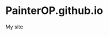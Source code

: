# PainterOP.github.io
My site
<script>
 $(".tn-elem__3317339221625130023282").append("<canvas class='paints'></canvas>");

  </script>

<style>

.tn-elem__3317339221625130023282 {
    position:fixed;
    
}

.paints {
height: 100vh;
 width: 100vw;
}
@media (max-width: 640px) {
    .tn-elem__2353467151602267888493 {
        display: none;
    }
}
</style>

<script>

     
        'use strict';
      let positiony=0;  
positiony=window.pageYOffset;
console.log(positiony);
console.log(document.body.clientHeight);
const canvas = document.getElementsByTagName('canvas')[0];
canvas.width = canvas.clientWidth;
canvas.height = canvas.clientHeight;

let config = {
    SIM_RESOLUTION: 128,
    DYE_RESOLUTION: 512,
    DENSITY_DISSIPATION: 0.97,
    VELOCITY_DISSIPATION: 0.98,
    PRESSURE_DISSIPATION: 0.8,
    PRESSURE_ITERATIONS: 20,
    CURL: 30,
    SPLAT_RADIUS: 0.5,
    SHADING: true,
    COLORFUL: true,
    PAUSED: false,
    TRANSPARENT: false,
    BLOOM: true,
    BLOOM_ITERATIONS: 8,
    BLOOM_RESOLUTION: 256,
    BLOOM_INTENSITY: 0.8,
    BLOOM_THRESHOLD: 0.6,
    BLOOM_SOFT_KNEE: 0.7
}

function pointerPrototype () {
    this.id = -1;
    this.x = 0;
    this.y = 0;
    this.dx = 0;
    this.dy = 0;
    this.down = false;
    this.moved = false;
    this.color = [30, 0, 300];
}

let pointers = [];
let splatStack = [];
let bloomFramebuffers = [];
pointers.push(new pointerPrototype());

const { gl, ext } = getWebGLContext(canvas);

if (isMobile())
    config.SHADING = false;
if (!ext.supportLinearFiltering)
{
    config.SHADING = false;
    config.BLOOM = false;
}

function getWebGLContext (canvas) {
    const params = { alpha: true, depth: false, stencil: false, antialias: false, preserveDrawingBuffer: false };

    let gl = canvas.getContext('webgl2', params);
    const isWebGL2 = !!gl;
    if (!isWebGL2)
        gl = canvas.getContext('webgl', params) || canvas.getContext('experimental-webgl', params);

    let halfFloat;
    let supportLinearFiltering;
    if (isWebGL2) {
        gl.getExtension('EXT_color_buffer_float');
        supportLinearFiltering = gl.getExtension('OES_texture_float_linear');
    } else {
        halfFloat = gl.getExtension('OES_texture_half_float');
        supportLinearFiltering = gl.getExtension('OES_texture_half_float_linear');
    }

    gl.clearColor(0.0, 0.0, 0.0, 0.1);

    const halfFloatTexType = isWebGL2 ? gl.HALF_FLOAT : halfFloat.HALF_FLOAT_OES;
    let formatRGBA;
    let formatRG;
    let formatR;

    if (isWebGL2)
    {
        formatRGBA = getSupportedFormat(gl, gl.RGBA16F, gl.RGBA, halfFloatTexType);
        formatRG = getSupportedFormat(gl, gl.RG16F, gl.RG, halfFloatTexType);
        formatR = getSupportedFormat(gl, gl.R16F, gl.RED, halfFloatTexType);
    }
    else
    {
        formatRGBA = getSupportedFormat(gl, gl.RGBA, gl.RGBA, halfFloatTexType);
        formatRG = getSupportedFormat(gl, gl.RGBA, gl.RGBA, halfFloatTexType);
        formatR = getSupportedFormat(gl, gl.RGBA, gl.RGBA, halfFloatTexType);
    }

    return {
        gl,
        ext: {
            formatRGBA,
            formatRG,
            formatR,
            halfFloatTexType,
            supportLinearFiltering
        }
    };
}

function getSupportedFormat (gl, internalFormat, format, type)
{
    if (!supportRenderTextureFormat(gl, internalFormat, format, type))
    {
        switch (internalFormat)
        {
            case gl.R16F:
                return getSupportedFormat(gl, gl.RG16F, gl.RG, type);
            case gl.RG16F:
                return getSupportedFormat(gl, gl.RGBA16F, gl.RGBA, type);
            default:
                return null;
        }
    }

    return {
        internalFormat,
        format
    }
}

function supportRenderTextureFormat (gl, internalFormat, format, type) {
    let texture = gl.createTexture();
    gl.bindTexture(gl.TEXTURE_2D, texture);
    gl.texParameteri(gl.TEXTURE_2D, gl.TEXTURE_MIN_FILTER, gl.NEAREST);
    gl.texParameteri(gl.TEXTURE_2D, gl.TEXTURE_MAG_FILTER, gl.NEAREST);
    gl.texParameteri(gl.TEXTURE_2D, gl.TEXTURE_WRAP_S, gl.CLAMP_TO_EDGE);
    gl.texParameteri(gl.TEXTURE_2D, gl.TEXTURE_WRAP_T, gl.CLAMP_TO_EDGE);
    gl.texImage2D(gl.TEXTURE_2D, 0, internalFormat, 4, 4, 0, format, type, null);

    let fbo = gl.createFramebuffer();
    gl.bindFramebuffer(gl.FRAMEBUFFER, fbo);
    gl.framebufferTexture2D(gl.FRAMEBUFFER, gl.COLOR_ATTACHMENT0, gl.TEXTURE_2D, texture, 0);

    const status = gl.checkFramebufferStatus(gl.FRAMEBUFFER);
    if (status != gl.FRAMEBUFFER_COMPLETE)
        return false;
    return true;
}

function captureScreenshot () {
    colorProgram.bind();
    gl.uniform4f(colorProgram.uniforms.color, 0, 0, 0, 1);
    blit(density.write.fbo);

    render(density.write.fbo);
    gl.bindFramebuffer(gl.FRAMEBUFFER, density.write.fbo);

    let length = dyeWidth * dyeHeight * 4;
    let pixels = new Float32Array(length);
    gl.readPixels(0, 0, dyeWidth, dyeHeight, gl.RGBA, gl.FLOAT, pixels);

    let newPixels = new Uint8Array(length);

    let id = 0;
    for (let i = dyeHeight - 1; i >= 0; i--) {
        for (let j = 0; j < dyeWidth; j++) {
            let nid = i * dyeWidth * 4 + j * 4;
            newPixels[nid + 0] = clamp01(pixels[id + 0]) * 255;
            newPixels[nid + 1] = clamp01(pixels[id + 1]) * 255;
            newPixels[nid + 2] = clamp01(pixels[id + 2]) * 255;
            newPixels[nid + 3] = clamp01(pixels[id + 3]) * 255;
            id += 4;
        }
    }

    let captureCanvas = document.createElement('canvas');
    let ctx = captureCanvas.getContext('2d');
    captureCanvas.width = dyeWidth;
    captureCanvas.height = dyeHeight;

    let imageData = ctx.createImageData(dyeWidth, dyeHeight);
    imageData.data.set(newPixels);
    ctx.putImageData(imageData, 0, 0);
    let datauri = captureCanvas.toDataURL();

    downloadURI("fluid.png", datauri);

    URL.revokeObjectURL(datauri);
}

function clamp01 (input) {
    return Math.min(Math.max(input, 0), 1);
}

function downloadURI (filename, uri) {
    let link = document.createElement("a");
    link.download = filename;
    link.href = uri;
    document.body.appendChild(link);
    link.click();
    document.body.removeChild(link);
}

function isMobile () {
   return /Mobi|Android/i.test(navigator.userAgent);
}

class GLProgram {
    constructor (vertexShader, fragmentShader) {
        this.uniforms = {};
        this.program = gl.createProgram();

        gl.attachShader(this.program, vertexShader);
        gl.attachShader(this.program, fragmentShader);
        gl.linkProgram(this.program);

        if (!gl.getProgramParameter(this.program, gl.LINK_STATUS))
            throw gl.getProgramInfoLog(this.program);

        const uniformCount = gl.getProgramParameter(this.program, gl.ACTIVE_UNIFORMS);
        for (let i = 0; i < uniformCount; i++) {
            const uniformName = gl.getActiveUniform(this.program, i).name;
            this.uniforms[uniformName] = gl.getUniformLocation(this.program, uniformName);
        }
    }

    bind () {
        gl.useProgram(this.program);
    }
}

function compileShader (type, source) {
    const shader = gl.createShader(type);
    gl.shaderSource(shader, source);
    gl.compileShader(shader);

    if (!gl.getShaderParameter(shader, gl.COMPILE_STATUS))
        throw gl.getShaderInfoLog(shader);

    return shader;
};

const baseVertexShader = compileShader(gl.VERTEX_SHADER, `
    precision highp float;
    attribute vec2 aPosition;
    varying vec2 vUv;
    varying vec2 vL;
    varying vec2 vR;
    varying vec2 vT;
    varying vec2 vB;
    uniform vec2 texelSize;
    void main () {
        vUv = aPosition * 0.5 + 0.5;
        vL = vUv - vec2(texelSize.x, 0.0);
        vR = vUv + vec2(texelSize.x, 0.0);
        vT = vUv + vec2(0.0, texelSize.y);
        vB = vUv - vec2(0.0, texelSize.y);
        gl_Position = vec4(aPosition, 0.0, 1.0);
    }
`);

const clearShader = compileShader(gl.FRAGMENT_SHADER, `
    precision mediump float;
    precision mediump sampler2D;
    varying highp vec2 vUv;
    uniform sampler2D uTexture;
    uniform float value;
    void main () {
        gl_FragColor = value * texture2D(uTexture, vUv);
    }
`);

const colorShader = compileShader(gl.FRAGMENT_SHADER, `
    precision mediump float;
    uniform vec4 color;
    void main () {
        gl_FragColor = color;
    }
`);

const backgroundShader = compileShader(gl.FRAGMENT_SHADER, `
    precision highp float;
    precision highp sampler2D;
    varying vec2 vUv;
    uniform sampler2D uTexture;
    uniform float aspectRatio;
    #define SCALE 25.0
    void main () {
        vec2 uv = floor(vUv * SCALE * vec2(aspectRatio, 1.0));
        float v = mod(uv.x + uv.y, 2.0);
        v = v * 0.1 + 0.8;
        gl_FragColor = vec4(vec3(v), 1.0);
    }
`);

const displayShader = compileShader(gl.FRAGMENT_SHADER, `
    precision highp float;
    precision highp sampler2D;
    varying vec2 vUv;
    uniform sampler2D uTexture;
    void main () {
        vec3 C = texture2D(uTexture, vUv).rgb;
        float a = max(C.r, max(C.g, C.b));
        gl_FragColor = vec4(C, a);
    }
`);

const displayBloomShader = compileShader(gl.FRAGMENT_SHADER, `
    precision highp float;
    precision highp sampler2D;
    varying vec2 vUv;
    uniform sampler2D uTexture;
    uniform sampler2D uBloom;
    uniform sampler2D uDithering;
    uniform vec2 ditherScale;
    void main () {
        vec3 C = texture2D(uTexture, vUv).rgb;
        vec3 bloom = texture2D(uBloom, vUv).rgb;
        vec3 noise = texture2D(uDithering, vUv * ditherScale).rgb;
        noise = noise * 2.0 - 1.0;
        bloom += noise / 800.0;
        bloom = pow(bloom.rgb, vec3(1.0 / 2.2));
        C += bloom;
        float a = max(C.r, max(C.g, C.b));
        gl_FragColor = vec4(C, a);
    }
`);

const displayShadingShader = compileShader(gl.FRAGMENT_SHADER, `
    precision highp float;
    precision highp sampler2D;
    varying vec2 vUv;
    varying vec2 vL;
    varying vec2 vR;
    varying vec2 vT;
    varying vec2 vB;
    uniform sampler2D uTexture;
    uniform vec2 texelSize;
    void main () {
        vec3 L = texture2D(uTexture, vL).rgb;
        vec3 R = texture2D(uTexture, vR).rgb;
        vec3 T = texture2D(uTexture, vT).rgb;
        vec3 B = texture2D(uTexture, vB).rgb;
        vec3 C = texture2D(uTexture, vUv).rgb;
        float dx = length(R) - length(L);
        float dy = length(T) - length(B);
        vec3 n = normalize(vec3(dx, dy, length(texelSize)));
        vec3 l = vec3(0.0, 0.0, 1.0);
        float diffuse = clamp(dot(n, l) + 0.7, 0.7, 1.0);
        C.rgb *= diffuse;
        float a = max(C.r, max(C.g, C.b));
        gl_FragColor = vec4(C, a);
    }
`);

const displayBloomShadingShader = compileShader(gl.FRAGMENT_SHADER, `
    precision highp float;
    precision highp sampler2D;
    varying vec2 vUv;
    varying vec2 vL;
    varying vec2 vR;
    varying vec2 vT;
    varying vec2 vB;
    uniform sampler2D uTexture;
    uniform sampler2D uBloom;
    uniform sampler2D uDithering;
    uniform vec2 ditherScale;
    uniform vec2 texelSize;
    void main () {
        vec3 L = texture2D(uTexture, vL).rgb;
        vec3 R = texture2D(uTexture, vR).rgb;
        vec3 T = texture2D(uTexture, vT).rgb;
        vec3 B = texture2D(uTexture, vB).rgb;
        vec3 C = texture2D(uTexture, vUv).rgb;
        float dx = length(R) - length(L);
        float dy = length(T) - length(B);
        vec3 n = normalize(vec3(dx, dy, length(texelSize)));
        vec3 l = vec3(0.0, 0.0, 1.0);
        float diffuse = clamp(dot(n, l) + 0.7, 0.7, 1.0);
        C *= diffuse;
        vec3 bloom = texture2D(uBloom, vUv).rgb;
        vec3 noise = texture2D(uDithering, vUv * ditherScale).rgb;
        noise = noise * 2.0 - 1.0;
        bloom += noise / 800.0;
        bloom = pow(bloom.rgb, vec3(1.0 / 2.2));
        C += bloom;
        float a = max(C.r, max(C.g, C.b));
        gl_FragColor = vec4(C, a);
    }
`);

const bloomPrefilterShader = compileShader(gl.FRAGMENT_SHADER, `
    precision mediump float;
    precision mediump sampler2D;
    varying vec2 vUv;
    uniform sampler2D uTexture;
    uniform vec3 curve;
    uniform float threshold;
    void main () {
        vec3 c = texture2D(uTexture, vUv).rgb;
        float br = max(c.r, max(c.g, c.b));
        float rq = clamp(br - curve.x, 0.0, curve.y);
        rq = curve.z * rq * rq;
        c *= max(rq, br - threshold) / max(br, 0.0001);
        gl_FragColor = vec4(c, 0.0);
    }
`);

const bloomBlurShader = compileShader(gl.FRAGMENT_SHADER, `
    precision mediump float;
    precision mediump sampler2D;
    varying vec2 vL;
    varying vec2 vR;
    varying vec2 vT;
    varying vec2 vB;
    uniform sampler2D uTexture;
    void main () {
        vec4 sum = vec4(0.0);
        sum += texture2D(uTexture, vL);
        sum += texture2D(uTexture, vR);
        sum += texture2D(uTexture, vT);
        sum += texture2D(uTexture, vB);
        sum *= 0.25;
        gl_FragColor = sum;
    }
`);

const bloomFinalShader = compileShader(gl.FRAGMENT_SHADER, `
    precision mediump float;
    precision mediump sampler2D;
    varying vec2 vL;
    varying vec2 vR;
    varying vec2 vT;
    varying vec2 vB;
    uniform sampler2D uTexture;
    uniform float intensity;
    void main () {
        vec4 sum = vec4(0.0);
        sum += texture2D(uTexture, vL);
        sum += texture2D(uTexture, vR);
        sum += texture2D(uTexture, vT);
        sum += texture2D(uTexture, vB);
        sum *= 0.25;
        gl_FragColor = sum * intensity;
    }
`);

const splatShader = compileShader(gl.FRAGMENT_SHADER, `
    precision highp float;
    precision highp sampler2D;
    varying vec2 vUv;
    uniform sampler2D uTarget;
    uniform float aspectRatio;
    uniform vec3 color;
    uniform vec2 point;
    uniform float radius;
    void main () {
        vec2 p = vUv - point.xy;
        p.x *= aspectRatio;
        vec3 splat = exp(-dot(p, p) / radius) * color;
        vec3 base = texture2D(uTarget, vUv).xyz;
        gl_FragColor = vec4(base + splat, 1.0);
    }
`);

const advectionManualFilteringShader = compileShader(gl.FRAGMENT_SHADER, `
    precision highp float;
    precision highp sampler2D;
    varying vec2 vUv;
    uniform sampler2D uVelocity;
    uniform sampler2D uSource;
    uniform vec2 texelSize;
    uniform vec2 dyeTexelSize;
    uniform float dt;
    uniform float dissipation;
    vec4 bilerp (sampler2D sam, vec2 uv, vec2 tsize) {
        vec2 st = uv / tsize - 0.5;
        vec2 iuv = floor(st);
        vec2 fuv = fract(st);
        vec4 a = texture2D(sam, (iuv + vec2(0.5, 0.5)) * tsize);
        vec4 b = texture2D(sam, (iuv + vec2(1.5, 0.5)) * tsize);
        vec4 c = texture2D(sam, (iuv + vec2(0.5, 1.5)) * tsize);
        vec4 d = texture2D(sam, (iuv + vec2(1.5, 1.5)) * tsize);
        return mix(mix(a, b, fuv.x), mix(c, d, fuv.x), fuv.y);
    }
    void main () {
        vec2 coord = vUv - dt * bilerp(uVelocity, vUv, texelSize).xy * texelSize;
        gl_FragColor = dissipation * bilerp(uSource, coord, dyeTexelSize);
        gl_FragColor.a = 1.0;
    }
`);

const advectionShader = compileShader(gl.FRAGMENT_SHADER, `
    precision highp float;
    precision highp sampler2D;
    varying vec2 vUv;
    uniform sampler2D uVelocity;
    uniform sampler2D uSource;
    uniform vec2 texelSize;
    uniform float dt;
    uniform float dissipation;
    void main () {
        vec2 coord = vUv - dt * texture2D(uVelocity, vUv).xy * texelSize;
        gl_FragColor = dissipation * texture2D(uSource, coord);
        gl_FragColor.a = 1.0;
    }
`);

const divergenceShader = compileShader(gl.FRAGMENT_SHADER, `
    precision mediump float;
    precision mediump sampler2D;
    varying highp vec2 vUv;
    varying highp vec2 vL;
    varying highp vec2 vR;
    varying highp vec2 vT;
    varying highp vec2 vB;
    uniform sampler2D uVelocity;
    void main () {
        float L = texture2D(uVelocity, vL).x;
        float R = texture2D(uVelocity, vR).x;
        float T = texture2D(uVelocity, vT).y;
        float B = texture2D(uVelocity, vB).y;
        vec2 C = texture2D(uVelocity, vUv).xy;
        if (vL.x < 0.0) { L = -C.x; }
        if (vR.x > 1.0) { R = -C.x; }
        if (vT.y > 1.0) { T = -C.y; }
        if (vB.y < 0.0) { B = -C.y; }
        float div = 0.5 * (R - L + T - B);
        gl_FragColor = vec4(div, 0.0, 0.0, 1.0);
    }
`);

const curlShader = compileShader(gl.FRAGMENT_SHADER, `
    precision mediump float;
    precision mediump sampler2D;
    varying highp vec2 vUv;
    varying highp vec2 vL;
    varying highp vec2 vR;
    varying highp vec2 vT;
    varying highp vec2 vB;
    uniform sampler2D uVelocity;
    void main () {
        float L = texture2D(uVelocity, vL).y;
        float R = texture2D(uVelocity, vR).y;
        float T = texture2D(uVelocity, vT).x;
        float B = texture2D(uVelocity, vB).x;
        float vorticity = R - L - T + B;
        gl_FragColor = vec4(0.5 * vorticity, 0.0, 0.0, 1.0);
    }
`);

const vorticityShader = compileShader(gl.FRAGMENT_SHADER, `
    precision highp float;
    precision highp sampler2D;
    varying vec2 vUv;
    varying vec2 vL;
    varying vec2 vR;
    varying vec2 vT;
    varying vec2 vB;
    uniform sampler2D uVelocity;
    uniform sampler2D uCurl;
    uniform float curl;
    uniform float dt;
    void main () {
        float L = texture2D(uCurl, vL).x;
        float R = texture2D(uCurl, vR).x;
        float T = texture2D(uCurl, vT).x;
        float B = texture2D(uCurl, vB).x;
        float C = texture2D(uCurl, vUv).x;
        vec2 force = 0.5 * vec2(abs(T) - abs(B), abs(R) - abs(L));
        force /= length(force) + 0.0001;
        force *= curl * C;
        force.y *= -1.0;
        vec2 vel = texture2D(uVelocity, vUv).xy;
        gl_FragColor = vec4(vel + force * dt, 0.0, 1.0);
    }
`);

const pressureShader = compileShader(gl.FRAGMENT_SHADER, `
    precision mediump float;
    precision mediump sampler2D;
    varying highp vec2 vUv;
    varying highp vec2 vL;
    varying highp vec2 vR;
    varying highp vec2 vT;
    varying highp vec2 vB;
    uniform sampler2D uPressure;
    uniform sampler2D uDivergence;
    vec2 boundary (vec2 uv) {
        return uv;
        // uncomment if you use wrap or repeat texture mode
        // uv = min(max(uv, 0.0), 1.0);
        // return uv;
    }
    void main () {
        float L = texture2D(uPressure, boundary(vL)).x;
        float R = texture2D(uPressure, boundary(vR)).x;
        float T = texture2D(uPressure, boundary(vT)).x;
        float B = texture2D(uPressure, boundary(vB)).x;
        float C = texture2D(uPressure, vUv).x;
        float divergence = texture2D(uDivergence, vUv).x;
        float pressure = (L + R + B + T - divergence) * 0.25;
        gl_FragColor = vec4(pressure, 0.0, 0.0, 1.0);
    }
`);

const gradientSubtractShader = compileShader(gl.FRAGMENT_SHADER, `
    precision mediump float;
    precision mediump sampler2D;
    varying highp vec2 vUv;
    varying highp vec2 vL;
    varying highp vec2 vR;
    varying highp vec2 vT;
    varying highp vec2 vB;
    uniform sampler2D uPressure;
    uniform sampler2D uVelocity;
    vec2 boundary (vec2 uv) {
        return uv;
        // uv = min(max(uv, 0.0), 1.0);
        // return uv;
    }
    void main () {
        float L = texture2D(uPressure, boundary(vL)).x;
        float R = texture2D(uPressure, boundary(vR)).x;
        float T = texture2D(uPressure, boundary(vT)).x;
        float B = texture2D(uPressure, boundary(vB)).x;
        vec2 velocity = texture2D(uVelocity, vUv).xy;
        velocity.xy -= vec2(R - L, T - B);
        gl_FragColor = vec4(velocity, 0.0, 1.0);
    }
`);

const blit = (() => {
    gl.bindBuffer(gl.ARRAY_BUFFER, gl.createBuffer());
    gl.bufferData(gl.ARRAY_BUFFER, new Float32Array([-1, -1, -1, 1, 1, 1, 1, -1]), gl.STATIC_DRAW);
    gl.bindBuffer(gl.ELEMENT_ARRAY_BUFFER, gl.createBuffer());
    gl.bufferData(gl.ELEMENT_ARRAY_BUFFER, new Uint16Array([0, 1, 2, 0, 2, 3]), gl.STATIC_DRAW);
    gl.vertexAttribPointer(0, 2, gl.FLOAT, false, 0, 0);
    gl.enableVertexAttribArray(0);

    return (destination) => {
        gl.bindFramebuffer(gl.FRAMEBUFFER, destination);
        gl.drawElements(gl.TRIANGLES, 6, gl.UNSIGNED_SHORT, 0);
    }
})();

let simWidth;
let simHeight;
let dyeWidth;
let dyeHeight;
let density;
let velocity;
let divergence;
let curl;
let pressure;
let bloom;

let ditheringTexture = createTextureAsync('LDR_RGB1_0.png');

const clearProgram               = new GLProgram(baseVertexShader, clearShader);
const colorProgram               = new GLProgram(baseVertexShader, colorShader);
const backgroundProgram          = new GLProgram(baseVertexShader, backgroundShader);
const displayProgram             = new GLProgram(baseVertexShader, displayShader);
const displayBloomProgram        = new GLProgram(baseVertexShader, displayBloomShader);
const displayShadingProgram      = new GLProgram(baseVertexShader, displayShadingShader);
const displayBloomShadingProgram = new GLProgram(baseVertexShader, displayBloomShadingShader);
const bloomPrefilterProgram      = new GLProgram(baseVertexShader, bloomPrefilterShader);
const bloomBlurProgram           = new GLProgram(baseVertexShader, bloomBlurShader);
const bloomFinalProgram          = new GLProgram(baseVertexShader, bloomFinalShader);
const splatProgram               = new GLProgram(baseVertexShader, splatShader);
const advectionProgram           = new GLProgram(baseVertexShader, ext.supportLinearFiltering ? advectionShader : advectionManualFilteringShader);
const divergenceProgram          = new GLProgram(baseVertexShader, divergenceShader);
const curlProgram                = new GLProgram(baseVertexShader, curlShader);
const vorticityProgram           = new GLProgram(baseVertexShader, vorticityShader);
const pressureProgram            = new GLProgram(baseVertexShader, pressureShader);
const gradienSubtractProgram     = new GLProgram(baseVertexShader, gradientSubtractShader);

function initFramebuffers () {
    let simRes = getResolution(config.SIM_RESOLUTION);
    let dyeRes = getResolution(config.DYE_RESOLUTION);

    simWidth  = simRes.width;
    simHeight = simRes.height;
    dyeWidth  = dyeRes.width;
    dyeHeight = dyeRes.height;

    const texType = ext.halfFloatTexType;
    const rgba    = ext.formatRGBA;
    const rg      = ext.formatRG;
    const r       = ext.formatR;
    const filtering = ext.supportLinearFiltering ? gl.LINEAR : gl.NEAREST;

    if (density == null)
        density = createDoubleFBO(dyeWidth, dyeHeight, rgba.internalFormat, rgba.format, texType, filtering);
    else
        density = resizeDoubleFBO(density, dyeWidth, dyeHeight, rgba.internalFormat, rgba.format, texType, filtering);

    if (velocity == null)
        velocity = createDoubleFBO(simWidth, simHeight, rg.internalFormat, rg.format, texType, filtering);
    else
        velocity = resizeDoubleFBO(velocity, simWidth, simHeight, rg.internalFormat, rg.format, texType, filtering);

    divergence = createFBO      (simWidth, simHeight, r.internalFormat, r.format, texType, gl.NEAREST);
    curl       = createFBO      (simWidth, simHeight, r.internalFormat, r.format, texType, gl.NEAREST);
    pressure   = createDoubleFBO(simWidth, simHeight, r.internalFormat, r.format, texType, gl.NEAREST);

    initBloomFramebuffers();
}

function initBloomFramebuffers () {
    let res = getResolution(config.BLOOM_RESOLUTION);

    const texType = ext.halfFloatTexType;
    const rgba = ext.formatRGBA;
    const filtering = ext.supportLinearFiltering ? gl.LINEAR : gl.NEAREST;

    bloom = createFBO(res.width, res.height, rgba.internalFormat, rgba.format, texType, filtering);

    bloomFramebuffers.length = 0;
    for (let i = 0; i < config.BLOOM_ITERATIONS; i++)
    {
        let width = res.width >> (i + 1);
        let height = res.height >> (i + 1);

        if (width < 2 || height < 2) break;

        let fbo = createFBO(width, height, rgba.internalFormat, rgba.format, texType, filtering);
        bloomFramebuffers.push(fbo);
    }
}

function createFBO (w, h, internalFormat, format, type, param) {
    gl.activeTexture(gl.TEXTURE0);
    let texture = gl.createTexture();
    gl.bindTexture(gl.TEXTURE_2D, texture);
    gl.texParameteri(gl.TEXTURE_2D, gl.TEXTURE_MIN_FILTER, param);
    gl.texParameteri(gl.TEXTURE_2D, gl.TEXTURE_MAG_FILTER, param);
    gl.texParameteri(gl.TEXTURE_2D, gl.TEXTURE_WRAP_S, gl.CLAMP_TO_EDGE);
    gl.texParameteri(gl.TEXTURE_2D, gl.TEXTURE_WRAP_T, gl.CLAMP_TO_EDGE);
    gl.texImage2D(gl.TEXTURE_2D, 0, internalFormat, w, h, 0, format, type, null);

    let fbo = gl.createFramebuffer();
    gl.bindFramebuffer(gl.FRAMEBUFFER, fbo);
    gl.framebufferTexture2D(gl.FRAMEBUFFER, gl.COLOR_ATTACHMENT0, gl.TEXTURE_2D, texture, 0);
    gl.viewport(0, 0, w, h);
    gl.clear(gl.COLOR_BUFFER_BIT);

    return {
        texture,
        fbo,
        width: w,
        height: h,
        attach (id) {
            gl.activeTexture(gl.TEXTURE0 + id);
            gl.bindTexture(gl.TEXTURE_2D, texture);
            return id;
        }
    };
}

function createDoubleFBO (w, h, internalFormat, format, type, param) {
    let fbo1 = createFBO(w, h, internalFormat, format, type, param);
    let fbo2 = createFBO(w, h, internalFormat, format, type, param);

    return {
        get read () {
            return fbo1;
        },
        set read (value) {
            fbo1 = value;
        },
        get write () {
            return fbo2;
        },
        set write (value) {
            fbo2 = value;
        },
        swap () {
            let temp = fbo1;
            fbo1 = fbo2;
            fbo2 = temp;
        }
    }
}

function resizeFBO (target, w, h, internalFormat, format, type, param) {
    let newFBO = createFBO(w, h, internalFormat, format, type, param);
    clearProgram.bind();
    gl.uniform1i(clearProgram.uniforms.uTexture, target.attach(0));
    gl.uniform1f(clearProgram.uniforms.value, 1);
    blit(newFBO.fbo);
    return newFBO;
}

function resizeDoubleFBO (target, w, h, internalFormat, format, type, param) {
    target.read = resizeFBO(target.read, w, h, internalFormat, format, type, param);
    target.write = createFBO(w, h, internalFormat, format, type, param);
    return target;
}

function createTextureAsync (url) {
    let texture = gl.createTexture();
    gl.bindTexture(gl.TEXTURE_2D, texture);
    gl.texParameteri(gl.TEXTURE_2D, gl.TEXTURE_MIN_FILTER, gl.LINEAR);
    gl.texParameteri(gl.TEXTURE_2D, gl.TEXTURE_MAG_FILTER, gl.LINEAR);
    gl.texParameteri(gl.TEXTURE_2D, gl.TEXTURE_WRAP_S, gl.REPEAT);
    gl.texParameteri(gl.TEXTURE_2D, gl.TEXTURE_WRAP_T, gl.REPEAT);
    gl.texImage2D(gl.TEXTURE_2D, 0, gl.RGB, 1, 1, 0, gl.RGB, gl.UNSIGNED_BYTE, new Uint8Array([255, 255, 255]));

    let obj = {
        texture,
        width: 1,
        height: 1,
        attach (id) {
            gl.activeTexture(gl.TEXTURE0 + id);
            gl.bindTexture(gl.TEXTURE_2D, texture);
            return id;
        }
    };

    let image = new Image();
    image.onload = () => {
        obj.width = image.width;
        obj.height = image.height;
        gl.bindTexture(gl.TEXTURE_2D, texture);
        gl.texImage2D(gl.TEXTURE_2D, 0, gl.RGB, gl.RGB, gl.UNSIGNED_BYTE, image);
    };
    image.src = url;

    return obj;
}

initFramebuffers();
multipleSplats(parseInt(Math.random() * 20) + 5);

let lastColorChangeTime = Date.now();

update();

function update () {
    resizeCanvas();
    input();
    if (!config.PAUSED)
        step(0.016);
    render(null);
    requestAnimationFrame(update);
}

function input () {
    if (splatStack.length > 0)
        multipleSplats(splatStack.pop());

    for (let i = 0; i < pointers.length; i++) {
        const p = pointers[i];
        if (p.moved) {
            splat(p.x, p.y, p.dx, p.dy, p.color);
            p.moved = false;
        }
    }

    if (!config.COLORFUL)
        return;

    if (lastColorChangeTime + 100 < Date.now())
    {
        lastColorChangeTime = Date.now();
        for (let i = 0; i < pointers.length; i++) {
            const p = pointers[i];
            p.color = generateColor();
        }
    }
}

function step (dt) {
    gl.disable(gl.BLEND);
    gl.viewport(0, 0, simWidth, simHeight);

    curlProgram.bind();
    gl.uniform2f(curlProgram.uniforms.texelSize, 1.0 / simWidth, 1.0 / simHeight);
    gl.uniform1i(curlProgram.uniforms.uVelocity, velocity.read.attach(0));
    blit(curl.fbo);

    vorticityProgram.bind();
    gl.uniform2f(vorticityProgram.uniforms.texelSize, 1.0 / simWidth, 1.0 / simHeight);
    gl.uniform1i(vorticityProgram.uniforms.uVelocity, velocity.read.attach(0));
    gl.uniform1i(vorticityProgram.uniforms.uCurl, curl.attach(1));
    gl.uniform1f(vorticityProgram.uniforms.curl, config.CURL);
    gl.uniform1f(vorticityProgram.uniforms.dt, dt);
    blit(velocity.write.fbo);
    velocity.swap();

    divergenceProgram.bind();
    gl.uniform2f(divergenceProgram.uniforms.texelSize, 1.0 / simWidth, 1.0 / simHeight);
    gl.uniform1i(divergenceProgram.uniforms.uVelocity, velocity.read.attach(0));
    blit(divergence.fbo);

    clearProgram.bind();
    gl.uniform1i(clearProgram.uniforms.uTexture, pressure.read.attach(0));
    gl.uniform1f(clearProgram.uniforms.value, config.PRESSURE_DISSIPATION);
    blit(pressure.write.fbo);
    pressure.swap();

    pressureProgram.bind();
    gl.uniform2f(pressureProgram.uniforms.texelSize, 1.0 / simWidth, 1.0 / simHeight);
    gl.uniform1i(pressureProgram.uniforms.uDivergence, divergence.attach(0));
    for (let i = 0; i < config.PRESSURE_ITERATIONS; i++) {
        gl.uniform1i(pressureProgram.uniforms.uPressure, pressure.read.attach(1));
        blit(pressure.write.fbo);
        pressure.swap();
    }

    gradienSubtractProgram.bind();
    gl.uniform2f(gradienSubtractProgram.uniforms.texelSize, 1.0 / simWidth, 1.0 / simHeight);
    gl.uniform1i(gradienSubtractProgram.uniforms.uPressure, pressure.read.attach(0));
    gl.uniform1i(gradienSubtractProgram.uniforms.uVelocity, velocity.read.attach(1));
    blit(velocity.write.fbo);
    velocity.swap();

    advectionProgram.bind();
    gl.uniform2f(advectionProgram.uniforms.texelSize, 1.0 / simWidth, 1.0 / simHeight);
    if (!ext.supportLinearFiltering)
        gl.uniform2f(advectionProgram.uniforms.dyeTexelSize, 1.0 / simWidth, 1.0 / simHeight);
    let velocityId = velocity.read.attach(0);
    gl.uniform1i(advectionProgram.uniforms.uVelocity, velocityId);
    gl.uniform1i(advectionProgram.uniforms.uSource, velocityId);
    gl.uniform1f(advectionProgram.uniforms.dt, dt);
    gl.uniform1f(advectionProgram.uniforms.dissipation, config.VELOCITY_DISSIPATION);
    blit(velocity.write.fbo);
    velocity.swap();

    gl.viewport(0, 0, dyeWidth, dyeHeight);

    if (!ext.supportLinearFiltering)
        gl.uniform2f(advectionProgram.uniforms.dyeTexelSize, 1.0 / dyeWidth, 1.0 / dyeHeight);
    gl.uniform1i(advectionProgram.uniforms.uVelocity, velocity.read.attach(0));
    gl.uniform1i(advectionProgram.uniforms.uSource, density.read.attach(1));
    gl.uniform1f(advectionProgram.uniforms.dissipation, config.DENSITY_DISSIPATION);
    blit(density.write.fbo);
    density.swap();
}

function render (target) {
    if (config.BLOOM)
        applyBloom(density.read, bloom);

    if (target == null || !config.TRANSPARENT) {
        gl.blendFunc(gl.ONE, gl.ONE_MINUS_SRC_ALPHA);
        gl.enable(gl.BLEND);
    }
    else {
        gl.disable(gl.BLEND);
    }

    let width  = target == null ? gl.drawingBufferWidth : dyeWidth;
    let height = target == null ? gl.drawingBufferHeight : dyeHeight;

    gl.viewport(0, 0, width, height);

    if (!config.TRANSPARENT) {
        colorProgram.bind();
        blit(target);
    }

    if (target == null && config.TRANSPARENT) {
        backgroundProgram.bind();
        gl.uniform1f(backgroundProgram.uniforms.aspectRatio, canvas.width / canvas.height);
        blit(null);
    }

    if (config.SHADING) {
        let program = config.BLOOM ? displayBloomShadingProgram : displayShadingProgram;
        program.bind();
        gl.uniform2f(program.uniforms.texelSize, 1.0 / width, 1.0 / height);
        gl.uniform1i(program.uniforms.uTexture, density.read.attach(0));
        if (config.BLOOM) {
            gl.uniform1i(program.uniforms.uBloom, bloom.attach(1));
            gl.uniform1i(program.uniforms.uDithering, ditheringTexture.attach(2));
            let scale = getTextureScale(ditheringTexture, width, height);
            gl.uniform2f(program.uniforms.ditherScale, scale.x, scale.y);
        }
    }
    else {
        let program = config.BLOOM ? displayBloomProgram : displayProgram;
        program.bind();
        gl.uniform1i(program.uniforms.uTexture, density.read.attach(0));
        if (config.BLOOM) {
            gl.uniform1i(program.uniforms.uBloom, bloom.attach(1));
            gl.uniform1i(program.uniforms.uDithering, ditheringTexture.attach(2));
            let scale = getTextureScale(ditheringTexture, width, height);
            gl.uniform2f(program.uniforms.ditherScale, scale.x, scale.y);
        }
    }

    blit(target);
}

function applyBloom (source, destination) {
    if (bloomFramebuffers.length < 2)
        return;

    let last = destination;

    gl.disable(gl.BLEND);
    bloomPrefilterProgram.bind();
    let knee = config.BLOOM_THRESHOLD * config.BLOOM_SOFT_KNEE + 0.0001;
    let curve0 = config.BLOOM_THRESHOLD - knee;
    let curve1 = knee * 2;
    let curve2 = 0.25 / knee;
    gl.uniform3f(bloomPrefilterProgram.uniforms.curve, curve0, curve1, curve2);
    gl.uniform1f(bloomPrefilterProgram.uniforms.threshold, config.BLOOM_THRESHOLD);
    gl.uniform1i(bloomPrefilterProgram.uniforms.uTexture, source.attach(0));
    gl.viewport(0, 0, last.width, last.height);
    blit(last.fbo);

    bloomBlurProgram.bind();
    for (let i = 0; i < bloomFramebuffers.length; i++) {
        let dest = bloomFramebuffers[i];
        gl.uniform2f(bloomBlurProgram.uniforms.texelSize, 1.0 / last.width, 1.0 / last.height);
        gl.uniform1i(bloomBlurProgram.uniforms.uTexture, last.attach(0));
        gl.viewport(0, 0, dest.width, dest.height);
        blit(dest.fbo);
        last = dest;
    }

    gl.blendFunc(gl.ONE, gl.ONE);
    gl.enable(gl.BLEND);

    for (let i = bloomFramebuffers.length - 2; i >= 0; i--) {
        let baseTex = bloomFramebuffers[i];
        gl.uniform2f(bloomBlurProgram.uniforms.texelSize, 1.0 / last.width, 1.0 / last.height);
        gl.uniform1i(bloomBlurProgram.uniforms.uTexture, last.attach(0));
        gl.viewport(0, 0, baseTex.width, baseTex.height);
        blit(baseTex.fbo);
        last = baseTex;
    }

    gl.disable(gl.BLEND);
    bloomFinalProgram.bind();
    gl.uniform2f(bloomFinalProgram.uniforms.texelSize, 1.0 / last.width, 1.0 / last.height);
    gl.uniform1i(bloomFinalProgram.uniforms.uTexture, last.attach(0));
    gl.uniform1f(bloomFinalProgram.uniforms.intensity, config.BLOOM_INTENSITY);
    gl.viewport(0, 0, destination.width, destination.height);
    blit(destination.fbo);
}

function splat (x, y, dx, dy, color) {
    gl.viewport(0, 0, simWidth, simHeight);
    splatProgram.bind();
    gl.uniform1i(splatProgram.uniforms.uTarget, velocity.read.attach(0));
    gl.uniform1f(splatProgram.uniforms.aspectRatio, canvas.width / canvas.height);
    gl.uniform2f(splatProgram.uniforms.point, x / canvas.width, 1.0 - y / canvas.height);
    gl.uniform3f(splatProgram.uniforms.color, dx, -dy, 1.0);
    gl.uniform1f(splatProgram.uniforms.radius, config.SPLAT_RADIUS / 100.0);
    blit(velocity.write.fbo);
    velocity.swap();

    gl.viewport(0, 0, dyeWidth, dyeHeight);
    gl.uniform1i(splatProgram.uniforms.uTarget, density.read.attach(0));
    gl.uniform3f(splatProgram.uniforms.color, color.r, color.g, color.b);
    blit(density.write.fbo);
    density.swap();
}

function multipleSplats (amount) {
    for (let i = 0; i < amount; i++) {
        const color = generateColor();
        color.r *= 10.0;
        color.g *= 10.0;
        color.b *= 10.0;
        const x = canvas.width * Math.random();
        const y = canvas.height * Math.random();
        const dx = 1000 * (Math.random() - 0.5);
        const dy = 1000 * (Math.random() - 0.5);
        splat(x, y, dx, dy, color);
    }
}

function resizeCanvas () {
    if (canvas.width != canvas.clientWidth || canvas.height != canvas.clientHeight) {
        canvas.width = canvas.clientWidth;
        canvas.height = canvas.clientHeight;
        initFramebuffers();
    }
}

canvas.addEventListener('mousemove', e => {
    pointers[0].moved = pointers[0].down;
    pointers[0].dx = (e.offsetX - pointers[0].x) * 5;
    pointers[0].dy = (e.offsetY - pointers[0].y) * 5;
    pointers[0].x = e.offsetX;
    pointers[0].y = e.offsetY;
});

canvas.addEventListener('touchmove', e => {
    
 //  e.preventDefault();
    const touches = e.targetTouches;
    for (let i = 0; i < touches.length; i++) {
        let pointer = pointers[i];
        pointer.moved = pointer.down;
        pointer.dx = (touches[i].clientX - pointer.x) * 8.0;
        pointer.dy = (touches[i].clientY - pointer.y) * 8.0;
        pointer.x = touches[i].clientX;
        pointer.y = touches[i].clientY;
 
  
    }
    
},false);

/*canvas.addEventListener('mousedown', () => {
    pointers[0].down = true;
    pointers[0].color = generateColor();
});*/



canvas.addEventListener('touchstart', e => {
//    e.preventDefault();
    const touches = e.targetTouches;
    for (let i = 0; i < touches.length; i++) {
        if (i >= pointers.length)
            pointers.push(new pointerPrototype());

        pointers[i].id = touches[i].identifier;
        pointers[i].down = true;
        pointers[i].x = touches[i].clientX;
        pointers[i].y = touches[i].clientY;
        pointers[i].color = generateColor();
    }
    
});

window.addEventListener('mouseover', () => {
    pointers[0].down = true;
	pointers[0].color = generateColor();
});

window.addEventListener('touchend', e => {
    const touches = e.changedTouches;
    for (let i = 0; i < touches.length; i++)
        for (let j = 0; j < pointers.length; j++)
            if (touches[i].identifier == pointers[j].id)
                pointers[j].down = false;
});

window.addEventListener('keydown', e => {
    if (e.code === 'KeyP')
        config.PAUSED = !config.PAUSED;
    if (e.key === ' ')
        splatStack.push(parseInt(Math.random() * 20) + 5);
});

function generateColor () {
    let c = HSVtoRGB(Math.random(), 1.0, 1.0);
    c.r *= 0.15;
    c.g *= 0.15;
    c.b *= 0.15;
    return c;
}

function HSVtoRGB (h, s, v) {
    let r, g, b, i, f, p, q, t;
    i = Math.floor(h * 6);
    f = h * 6 - i;
    p = v * (1 - s);
    q = v * (1 - f * s);
    t = v * (1 - (1 - f) * s);

    switch (i % 6) {
        case 0: r = v, g = t, b = p; break;
        case 1: r = q, g = v, b = p; break;
        case 2: r = p, g = v, b = t; break;
        case 3: r = p, g = q, b = v; break;
        case 4: r = t, g = p, b = v; break;
        case 5: r = v, g = p, b = q; break;
    }

    return {
        r,
        g,
        b
    };
}

function getResolution (resolution) {
    let aspectRatio = gl.drawingBufferWidth / gl.drawingBufferHeight;
    if (aspectRatio < 1)
        aspectRatio = 1.0 / aspectRatio;

    let max = Math.round(resolution * aspectRatio);
    let min = Math.round(resolution);

    if (gl.drawingBufferWidth > gl.drawingBufferHeight)
        return { width: max, height: min };
    else
        return { width: min, height: max };
}

function getTextureScale (texture, width, height) {
    return {
        x: width / texture.width,
        y: height / texture.height
    };

}

    </script>
